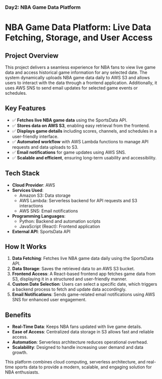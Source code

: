 ### Day2: NBA Game Data Platform

# NBA Game Data Platform: Live Data Fetching, Storage, and User Access

## Project Overview
This project delivers a seamless experience for NBA fans to view live game data and access historical game information for any selected date. The system dynamically uploads NBA game data daily to AWS S3 and allows users to interact with the data through a frontend application. Additionally, it uses AWS SNS to send email updates for selected game events or schedules.

## Key Features
- ✅ **Fetches live NBA game data** using the SportsData API.
- ✅ **Stores data on AWS S3**, enabling easy retrieval from the frontend.
- ✅ **Displays game details** including scores, channels, and schedules in a user-friendly interface.
- ✅ **Automated workflow** with AWS Lambda functions to manage API requests and data uploads to S3.
- ✅ **Email notifications** for game updates using AWS SNS.
- ✅ **Scalable and efficient**, ensuring long-term usability and accessibility.

## Tech Stack
- **Cloud Provider**: AWS
- **Services Used**: 
  - Amazon S3: Data storage
  - AWS Lambda: Serverless backend for API requests and S3 interactions
  - AWS SNS: Email notifications
- **Programming Languages**: 
  - Python: Backend and automation scripts
  - JavaScript (React): Frontend application
- **External API**: SportsData API

## How It Works
1. **Data Fetching**: Fetches live NBA game data daily using the SportsData API.
2. **Data Storage**: Saves the retrieved data to an AWS S3 bucket.
3. **Frontend Access**: A React-based frontend app fetches game data from S3, displaying it in a structured and user-friendly manner.
4. **Custom Date Selection**: Users can select a specific date, which triggers a backend process to fetch and update data accordingly.
5. **Email Notifications**: Sends game-related email notifications using AWS SNS for enhanced user engagement.

## Benefits
- **Real-Time Data**: Keeps NBA fans updated with live game details.
- **Ease of Access**: Centralized data storage in S3 allows fast and reliable access.
- **Automation**: Serverless architecture reduces operational overhead.
- **Scalability**: Designed to handle increasing user demand and data growth.

This platform combines cloud computing, serverless architecture, and real-time sports data to provide a modern, scalable, and engaging solution for NBA enthusiasts.
